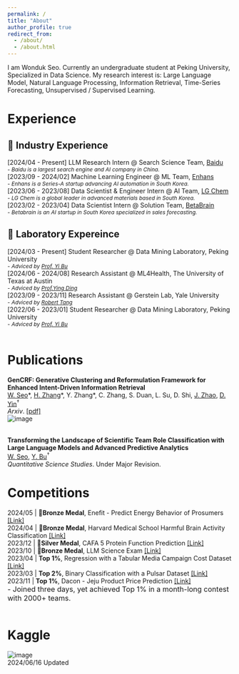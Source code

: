 ```yaml
---
permalink: /
title: "About"
author_profile: true
redirect_from: 
  - /about/
  - /about.html
---
```


I am Wonduk Seo. Currently an undergraduate student at Peking University, Specialized in Data Science. My research interest is: Large Language Model, Natural Language Processing, Information Retrieval, Time-Series Forecasting, Unsupervised / Supervised Learning.

# Experience
## 💼 Industry Experience
[2024/04 - Present] LLM Research Intern @ Search Science Team, [Baidu](https://baidu.com/)<br/>
<span style="font-size: 12px;">- <i>Baidu is a largest search engine and AI company in China.</i></span><br/>
[2023/09 - 2024/02] Machine Learning Engineer @ ML Team, [Enhans](https://www.enhans.ai/)<br/>
<span style="font-size: 12px;">- <i>Enhans is a Series-A startup advancing AI automation in South Korea.</i></span><br/>
[2023/06 - 2023/08] Data Scientist & Engineer Intern @ AI Team, [LG Chem](https://www.lgchem.com/main/index)<br/>
<span style="font-size: 12px;">- <i>LG Chem is a global leader in advanced materials based in South Korea.</i></span><br/>
[2023/02 - 2023/04] Data Scientist Intern @ Solution Team, [BetaBrain](https://www.betabrain.co.kr/)<br/>
<span style="font-size: 12px;">- <i>Betabrain is an AI startup in South Korea specialized in sales forecasting.</i></span><br/>

## 🏫 Laboratory Expereince
[2024/03 - Present] Student Researcher @ Data Mining Laboratory, Peking University<br/>
<span style="font-size: 12px;">- <i>Adviced by [Prof. Yi Bu](https://scholar.google.com/citations?hl=en&user=bSUm6ikAAAAJ)</i></span><br/>
[2024/06 - 2024/08] Research Assistant @ ML4Health, The University of Texas at Austin<br/>
<span style="font-size: 12px;">- <i>Adviced by [Prof.Ying Ding](https://scholar.google.com/citations?user=riuIGwIAAAAJ&hl=en)</i></span><br/>
[2023/09 - 2023/11] Research Assistant @ Gerstein Lab, Yale University<br/>
<span style="font-size: 12px;">- <i>Adviced by [Robert Tang](https://scholar.google.com/citations?hl=en&user=gGcRkpYAAAAJ)</i></span><br/>
[2022/06 - 2023/01] Student Researcher @ Data Mining Laboratory, Peking University<br/>
<span style="font-size: 12px;">- <i>Adviced by [Prof. Yi Bu](https://scholar.google.com/citations?hl=en&user=bSUm6ikAAAAJ)</i></span><br/><br/>

# Publications
<b>GenCRF: Generative Clustering and Reformulation Framework for Enhanced Intent-Driven Information Retrieval</b><br/>
<u>W. Seo</u>\*, [H. Zhang](https://scholar.google.com/citations?user=a58Lj_8AAAAJ&hl=zh-CN)\*, Y. Zhang\*, C. Zhang, S. Duan, L. Su, D. Shi, [J. Zhao](https://www.wlu.ca/academics/faculties/faculty-of-science/faculty-profiles/jiashu-zhao/index.html), [D. Yin](https://www.yindawei.com/)<sup>†</sup><br/>
<i>Arxiv</i>. [[pdf]](https://arxiv.org/pdf/2409.10909)<br/>
![image](https://github.com/user-attachments/assets/c14052dd-fa03-4009-89ac-d6b1a1358426)<br/><br/>

<b>Transforming the Landscape of Scientific Team Role Classification with Large Language Models and Advanced Predictive Analytics</b><br/>
<u>W. Seo</u>, [Y. Bu](https://buyi08.wixsite.com/yi-bu/contact-me)<sup>†</sup><br/>
<i>Quantitative Science Studies</i>. Under Major Revision. <br/>

# Competitions
2024/05 | 🥉<b>Bronze Medal</b>, Enefit - Predict Energy Behavior of Prosumers [[Link]](https://www.kaggle.com/competitions/predict-energy-behavior-of-prosumers)<br/>
2024/04 | 🥉<b>Bronze Medal</b>, Harvard Medical School Harmful Brain Activity Classification [[Link]](https://www.kaggle.com/competitions/hms-harmful-brain-activity-classification)<br/>
2023/12 | 🥈<b>Silver Medal</b>, CAFA 5 Protein Function Prediction [[Link]](https://www.kaggle.com/competitions/cafa-5-protein-function-prediction)<br/>
2023/10 | 🥉<b>Bronze Medal</b>, LLM Science Exam [[Link]](https://www.kaggle.com/competitions/kaggle-llm-science-exam)<br/>
2023/04 | <b>Top 1%</b>, Regression with a Tabular Media Campaign Cost Dataset [[Link]](https://www.kaggle.com/competitions/playground-series-s3e11)<br/>
2023/03 | <b>Top 2%</b>, Binary Classification with a Pulsar Dataset [[Link]](https://www.kaggle.com/competitions/playground-series-s3e10)<br/>
2023/11 | <b>Top 1%</b>, Dacon - Jeju Product Price Prediction [[Link]](https://dacon.io/competitions/official/236176/leaderboard?selected=private)<br/>
<span style="font-size: 16px;">- Joined three days, yet achieved Top 1% in a month-long contest with 2000+ teams.</span><br/><br/>

# Kaggle 
![image](https://github.com/user-attachments/assets/21fdc93a-6250-416d-99d2-b1eaede00cab)<br/>
2024/06/16 Updated

